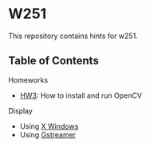 # W251
This repository contains hints for w251.

## Table of Contents

Homeworks
 - [HW3](hw3/README.md): How to install and run OpenCV
 
 Display
 - Using [X Windows](xwindows/README.md)
 - Using [Gstreamer](gstreamer/README.md)
